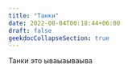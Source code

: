 ```yaml
---
title: "Танки"
date: 2022-08-04T00:18:44+06:00
draft: false
geekdocCollapseSection: true
---
```


Танки это ываыаываыва
